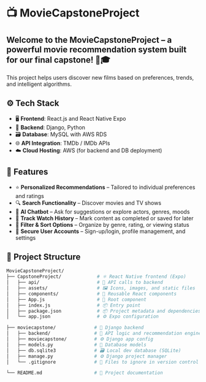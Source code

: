 # 📺 MovieCapstoneProject

## Welcome to the **MovieCapstoneProject** – a powerful movie recommendation system built for our final capstone! 🍿🎓  
This project helps users discover new films based on preferences, trends, and intelligent algorithms.

## ⚙️ Tech Stack

- 🖥️ **Frontend**: React.js and React Native Expo  
- 🐍 **Backend**: Django, Python  
- 🗃️ **Database**: MySQL with AWS RDS  
- 🌐 **API Integration**: TMDb / IMDb APIs  
- ☁️ **Cloud Hosting**: AWS (for backend and DB deployment)


## 🚀 Features

- ⭐ **Personalized Recommendations** – Tailored to individual preferences and ratings  
- 🔍 **Search Functionality** – Discover movies and TV shows  
- 🧠 **AI Chatbot** – Ask for suggestions or explore actors, genres, moods  
- 📅 **Track Watch History** – Mark content as completed or saved for later  
- 🔄 **Filter & Sort Options** – Organize by genre, rating, or viewing status  
- 🔐 **Secure User Accounts** – Sign-up/login, profile management, and settings

## 📁 Project Structure

```bash
MovieCapstoneProject/
├── CapstoneProject/             # ⚛️ React Native frontend (Expo)
│   ├── api/                     # 📡 API calls to backend
│   ├── assets/                  # 🖼️ Icons, images, and static files
│   ├── components/              # 🧩 Reusable React components
│   ├── App.js                   # 🚀 Root component
│   ├── index.js                 # 📦 Entry point
│   ├── package.json             # 📦 Project metadata and dependencies
│   └── app.json                 # ⚙️ Expo configuration

├── moviecapstone/              # 🐍 Django backend
│   ├── backend/                # 🧠 API logic and recommendation engine
│   ├── moviecapstone/          # ⚙️ Django app config
│   ├── models.py               # 🧾 Database models
│   ├── db.sqlite3              # 🗃️ Local dev database (SQLite)
│   ├── manage.py               # ⚙️ Django project manager
│   └── .gitignore              # 🚫 Files to ignore in version control

└── README.md                   # 📘 Project documentation


